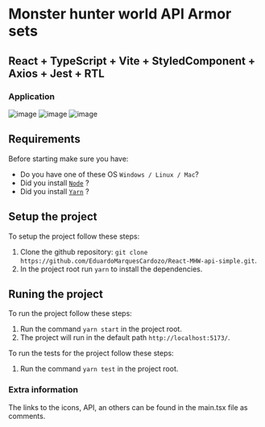 # Monster hunter world API Armor sets

## React + TypeScript + Vite + StyledComponent + Axios + Jest + RTL

### Application

![image](https://github.com/EduardoMarquesCardozo/React-MHW-api-v2/assets/79146964/a633eecc-7f1b-4b2c-b12f-8d2c9f9724bf)
![image](https://github.com/EduardoMarquesCardozo/React-MHW-api-v2/assets/79146964/8408f163-737c-493b-8ab8-b611e0875d02)
![image](https://github.com/EduardoMarquesCardozo/React-MHW-api-v2/assets/79146964/78d7b03e-c1df-4e66-8c6c-2205cfc32a1c)

## Requirements

Before starting make sure you have:

- Do you have one of these OS `Windows / Linux / Mac`?
- Did you install [`Node`](https://nodejs.org/en/) ?
- Did you install [`Yarn`](https://yarnpkg.com/) ?

## Setup the project

To setup the project follow these steps:

1. Clone the github repository: `git clone https://github.com/EduardoMarquesCardozo/React-MHW-api-simple.git`.
2. In the project root run `yarn` to install the dependencies.

## Runing the project

To run the project follow these steps:

1. Run the command `yarn start` in the project root.
2. The project will run in the default path `http://localhost:5173/`.

To run the tests for the project follow these steps:

1. Run the command `yarn test` in the project root.

### Extra information

The links to the icons, API, an others can be found in the main.tsx file as comments.
